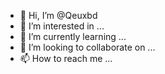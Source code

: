 - 👋 Hi, I’m @Qeuxbd
- 👀 I’m interested in ...
- 🌱 I’m currently learning ...
- 💞️ I’m looking to collaborate on ...
- 📫 How to reach me ...

<!---
Qeuxbd/Qeuxbd is a ✨ special ✨ repository because its `README.md` (this file) appears on your GitHub profile.
You can click the Preview link to take a look at your changes.
--->
